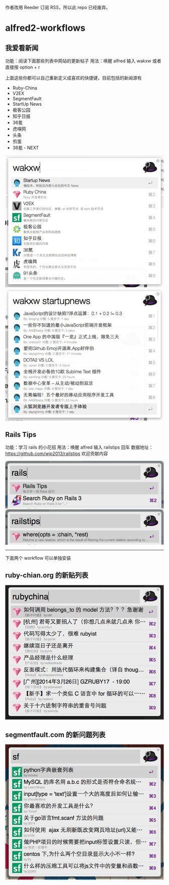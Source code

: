 作者改用 Reeder 订阅 RSS，所以此 repo 已经废弃。


alfred2-workflows
=================
## 我爱看新闻

功能：阅读下面那些列表中网站的更新帖子
用法：唤醒 alfred 输入 wakxw 或者直接按 option + r

上面这些你都可以自己重新定义成喜欢的快捷键，目前包括的新闻源有

* Ruby-China
* V2EX
* SegmentFault
* StartUp News
* 极客公园
* 知乎日报
* 36氪
* 虎嗅网
* 头条
* 煎蛋
* 36氪 - NEXT

![](screenshots/read1.png)
![](screenshots/read2.png)

## Rails Tips

功能：学习 rails 的小花招
用法：唤醒 alfred 输入 railstips 回车
数据地址：https://github.com/wjp2013/railstips 欢迎贡献内容

![](screenshots/railstips1.png)
![](screenshots/railstips2.png)

---

下面两个 workflow 可以单独安装

## ruby-chian.org 的新贴列表

![](screenshots/rubychina.png)

## segmentfault.com 的新问题列表

![](screenshots/segmentfault.png)
